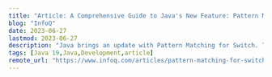 ```yaml
---
title: "Article: A Comprehensive Guide to Java's New Feature: Pattern Matching for Switch"
blog: "InfoQ"
date: 2023-06-27
lastmod: 2023-06-27
description: "Java brings an update with Pattern Matching for Switch. This article provides a detailed exploration of this feature, examining its support for any reference type, inclusion of null values, and introduction of guarded patterns. It also delves into the new runtime exception class - MatchException, and illustrates the compatibility of this feature with traditional switch statements. By Deepak Vohra"
tags: [Java 19,Java,Development,article]
remote_url: "https://www.infoq.com/articles/pattern-matching-for-switch/?utm_campaign=infoq_content&utm_source=infoq&utm_medium=feed&utm_term=Java"
---
```

